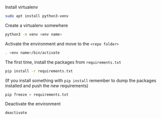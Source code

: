 
Install virtualenv
``` bash
sudo apt install python3-venv
```
Create a virtualenv somewhere
``` bash
python3 -m venv <env name>
```
Activate the environment and move to the ```<repo folder>```
``` bash
. <env name>/bin/activate
```
The first time, install the packages from ```requirements.txt```
``` bash
pip install -r requirements.txt
```
(If you install something with ```pip install``` remember to dump the packages installed and push the new requirements)
``` bash
pip freeze > requirements.txt
```
Deactivate the environment
``` bash
deactivate
```